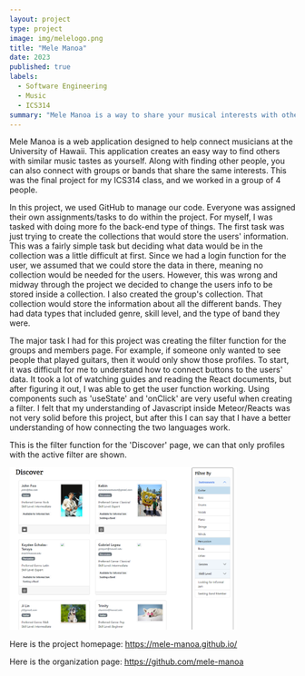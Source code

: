 ```yaml
---
layout: project
type: project
image: img/melelogo.png
title: "Mele Manoa"
date: 2023
published: true
labels:
  - Software Engineering
  - Music
  - ICS314
summary: "Mele Manoa is a way to share your musical interests with other students at UH Manoa. This was a group project where we needed to create an application for students to connect with others."
---
```


Mele Manoa is a web application designed to help connect musicians at the University of Hawaii. This application creates an easy way to find others with similar music tastes as yourself. Along with finding other people, you can also connect with groups or bands that share the same interests. This was the final project for my ICS314 class, and we worked in a group of 4 people. 

In this project, we used GitHub to manage our code. Everyone was assigned their own assignments/tasks to do within the project. For myself, I was tasked with doing more fo the back-end type of things. The first task was just trying to create the collections that would store the users' information. This was a fairly simple task but deciding what data would be in the collection was a little difficult at first. Since we had a login function for the user, we assumed that we could store the data in there, meaning no collection would be needed for the users. However, this was wrong and midway through the project we decided to change the users info to be stored inside a collection. I also created the group's collection. That collection would store the information about all the different bands. They had data types that included genre, skill level, and the type of band they were.

The major task I had for this project was creating the filter function for the groups and members page. For example, if someone only wanted to see people that played guitars, then it would only show those profiles. To start, it was difficult for me to understand how to connect buttons to the users' data. It took a lot of watching guides and reading the React documents, but after figuring it out, I was able to get the user function working. Using components such as 'useState' and 'onClick' are very useful when creating a filter. I felt that my understanding of Javascript inside Meteor/Reacts was not very solid before this project, but after this I can say that I have a better understanding of how connecting the two languages work. 

This is the filter function for the 'Discover' page, we can that only profiles with the active filter are shown.

<img width="400px" class="rounded float-start pe-4" src="../img/filter.png" alt="Filter Image">

Here is the project homepage:
https://mele-manoa.github.io/

Here is the organization page:
https://github.com/mele-manoa